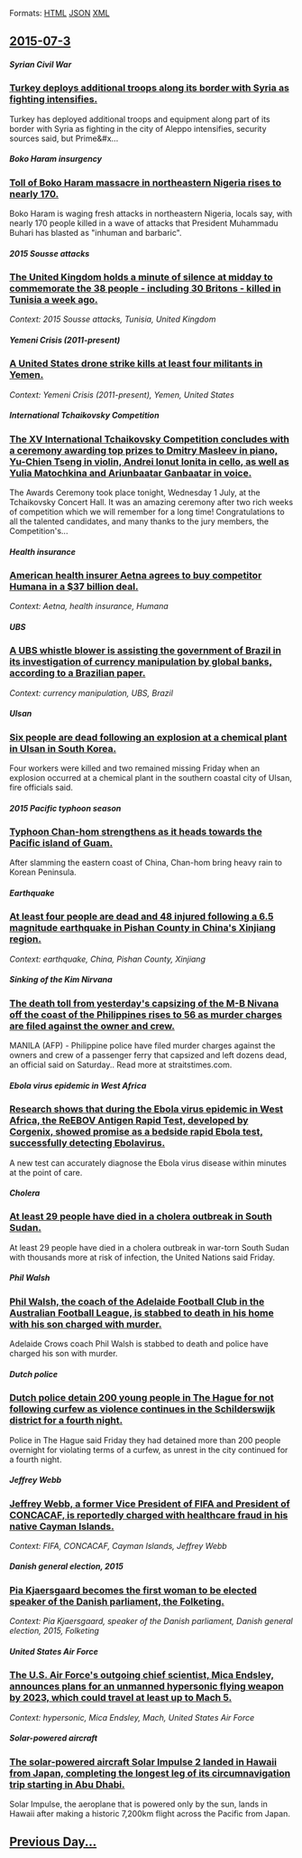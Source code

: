 
Formats: [HTML](2015/07/3/index.html)  [JSON](2015/07/3/index.json)  [XML](2015/07/3/index.xml)  

## [2015-07-3](/news/2015/07/3/index.md)

##### Syrian Civil War
### [Turkey deploys additional troops along its border with Syria as fighting intensifies. ](/news/2015/07/3/turkey-deploys-additional-troops-along-its-border-with-syria-as-fighting-intensifies.md)
Turkey&#x20;has&#x20;deployed&#x20;additional&#x20;troops&#x20;and&#x20;equipment&#x20;along&#x20;part&#x20;of&#x20;its&#x20;border&#x20;with&#x20;Syria&#x20;as&#x20;fighting&#x20;in&#x20;the&#x20;city&#x20;of&#x20;Aleppo&#x20;intensifies,&#x20;security&#x20;sources&#x20;said,&#x20;but&#x20;Prime&#x...

##### Boko Haram insurgency
### [Toll of Boko Haram massacre in northeastern Nigeria rises to nearly 170.](/news/2015/07/3/toll-of-boko-haram-massacre-in-northeastern-nigeria-rises-to-nearly-170.md)
Boko Haram is waging fresh attacks in northeastern Nigeria, locals say, with nearly 170 people killed in a wave of attacks that President Muhammadu Buhari has blasted as &quot;inhuman and barbaric&quot;. 

##### 2015 Sousse attacks
### [The United Kingdom holds a minute of silence at midday to commemorate the 38 people - including 30 Britons - killed in Tunisia a week ago. ](/news/2015/07/3/the-united-kingdom-holds-a-minute-of-silence-at-midday-to-commemorate-the-38-people-including-30-britons-killed-in-tunisia-a-week-ago.md)
_Context: 2015 Sousse attacks, Tunisia, United Kingdom_

##### Yemeni Crisis (2011-present)
### [A United States drone strike kills at least four militants in Yemen. ](/news/2015/07/3/a-united-states-drone-strike-kills-at-least-four-militants-in-yemen.md)
_Context: Yemeni Crisis (2011-present), Yemen, United States_

##### International Tchaikovsky Competition
### [The XV International Tchaikovsky Competition concludes with a ceremony awarding top prizes to Dmitry Masleev in piano, Yu-Chien Tseng in violin, Andrei Ionut Ionita in cello, as well as Yulia Matochkina and Ariunbaatar Ganbaatar in voice. ](/news/2015/07/3/the-xv-international-tchaikovsky-competition-concludes-with-a-ceremony-awarding-top-prizes-to-dmitry-masleev-in-piano-yu-chien-tseng-in-vio.md)
The Awards Ceremony took place tonight, Wednesday 1 July, at the Tchaikovsky Concert Hall. It was an amazing ceremony after two rich weeks of competition which we will remember for a long time! Congratulations to all the talented candidates, and many thanks to the jury members, the Competition&#39;s...

##### Health insurance
### [American health insurer Aetna agrees to buy competitor Humana in a $37 billion deal. ](/news/2015/07/3/american-health-insurer-aetna-agrees-to-buy-competitor-humana-in-a-37-billion-deal.md)
_Context: Aetna, health insurance, Humana_

##### UBS
### [A UBS whistle blower is assisting the government of Brazil in its investigation of currency manipulation by global banks, according to a Brazilian paper. ](/news/2015/07/3/a-ubs-whistle-blower-is-assisting-the-government-of-brazil-in-its-investigation-of-currency-manipulation-by-global-banks-according-to-a-bra.md)
_Context: currency manipulation, UBS, Brazil_

##### Ulsan
### [Six people are dead following an explosion at a chemical plant in Ulsan in South Korea. ](/news/2015/07/3/six-people-are-dead-following-an-explosion-at-a-chemical-plant-in-ulsan-in-south-korea.md)
 Four workers were killed and two remained missing Friday when an explosion occurred at a chemical plant in the southern coastal city of Ulsan, fire officials said.

##### 2015 Pacific typhoon season
### [Typhoon Chan-hom strengthens as it heads towards the Pacific island of Guam. ](/news/2015/07/3/typhoon-chan-hom-strengthens-as-it-heads-towards-the-pacific-island-of-guam.md)
After slamming the eastern coast of China, Chan-hom bring heavy rain to Korean Peninsula.

##### Earthquake
### [At least four people are dead and 48 injured following a 6.5 magnitude earthquake in Pishan County in China's Xinjiang region. ](/news/2015/07/3/at-least-four-people-are-dead-and-48-injured-following-a-6-5-magnitude-earthquake-in-pishan-county-in-china-s-xinjiang-region.md)
_Context: earthquake, China, Pishan County, Xinjiang_

##### Sinking of the Kim Nirvana
### [The death toll from yesterday's capsizing of the M-B Nivana off the coast of the Philippines rises to 56 as murder charges are filed against the owner and crew. ](/news/2015/07/3/the-death-toll-from-yesterday-s-capsizing-of-the-m-b-nivana-off-the-coast-of-the-philippines-rises-to-56-as-murder-charges-are-filed-against.md)
MANILA (AFP) - Philippine police have filed murder charges against the owners and crew of a passenger ferry that capsized and left dozens dead, an official said on Saturday.. Read more at straitstimes.com.

##### Ebola virus epidemic in West Africa
### [Research shows that during the Ebola virus epidemic in West Africa, the ReEBOV Antigen Rapid Test, developed by Corgenix, showed promise as a bedside rapid Ebola test, successfully detecting Ebolavirus. ](/news/2015/07/3/research-shows-that-during-the-ebola-virus-epidemic-in-west-africa-the-reebov-antigen-rapid-test-developed-by-corgenix-showed-promise-as.md)
A new test can accurately diagnose the Ebola virus disease within minutes at the point of care.

##### Cholera
### [At least 29 people have died in a cholera outbreak in South Sudan. ](/news/2015/07/3/at-least-29-people-have-died-in-a-cholera-outbreak-in-south-sudan.md)
At least 29 people have died in a cholera outbreak in war-torn South Sudan with thousands more at risk of infection, the United Nations said Friday.

##### Phil Walsh
### [Phil Walsh, the coach of the Adelaide Football Club in the Australian Football League, is stabbed to death in his home with his son charged with murder. ](/news/2015/07/3/phil-walsh-the-coach-of-the-adelaide-football-club-in-the-australian-football-league-is-stabbed-to-death-in-his-home-with-his-son-charged.md)
Adelaide Crows coach Phil Walsh is stabbed to death and police have charged his son with murder.

##### Dutch police
### [Dutch police detain 200 young people in The Hague for not following curfew as violence continues in the Schilderswijk district for a fourth night. ](/news/2015/07/3/dutch-police-detain-200-young-people-in-the-hague-for-not-following-curfew-as-violence-continues-in-the-schilderswijk-district-for-a-fourth.md)
Police in The Hague said Friday they had detained more than 200 people overnight for violating terms of a curfew, as unrest in the city continued for a fourth night.

##### Jeffrey Webb
### [Jeffrey Webb, a former Vice President of FIFA and President of CONCACAF, is reportedly charged with healthcare fraud in his native Cayman Islands. ](/news/2015/07/3/jeffrey-webb-a-former-vice-president-of-fifa-and-president-of-concacaf-is-reportedly-charged-with-healthcare-fraud-in-his-native-cayman-is.md)
_Context: FIFA, CONCACAF, Cayman Islands, Jeffrey Webb_

##### Danish general election, 2015
### [Pia Kjaersgaard becomes the first woman to be elected speaker of the Danish parliament, the Folketing. ](/news/2015/07/3/pia-kja-rsgaard-becomes-the-first-woman-to-be-elected-speaker-of-the-danish-parliament-the-folketing.md)
_Context: Pia Kjaersgaard, speaker of the Danish parliament, Danish general election, 2015, Folketing_

##### United States Air Force
### [The U.S. Air Force's outgoing chief scientist, Mica Endsley, announces plans for an unmanned hypersonic flying weapon by 2023, which could travel at least up to Mach 5. ](/news/2015/07/3/the-u-s-air-force-s-outgoing-chief-scientist-mica-endsley-announces-plans-for-an-unmanned-hypersonic-flying-weapon-by-2023-which-could-t.md)
_Context: hypersonic, Mica Endsley, Mach, United States Air Force_

##### Solar-powered aircraft
### [The solar-powered aircraft Solar Impulse 2 landed in Hawaii from Japan, completing the longest leg of its circumnavigation trip starting in Abu Dhabi. ](/news/2015/07/3/the-solar-powered-aircraft-solar-impulse-2-landed-in-hawaii-from-japan-completing-the-longest-leg-of-its-circumnavigation-trip-starting-in.md)
Solar Impulse, the aeroplane that is powered only by the sun, lands in Hawaii after making a historic 7,200km flight across the Pacific from Japan.

## [Previous Day...](/news/2015/07/2/index.md)


